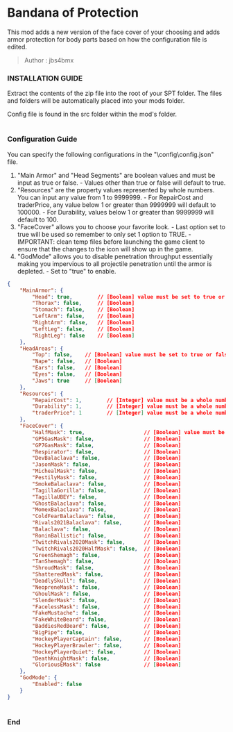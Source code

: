 # Bandana of Protection

This mod adds a new version of the face cover of your choosing and adds armor protection for body parts based on how the configuration file is edited.

>Author  : jbs4bmx



### INSTALLATION GUIDE
Extract the contents of the zip file into the root of your SPT folder. The files and folders will be automatically placed into your mods folder.

Config file is found in the src folder within the mod's folder.
#

### Configuration Guide

You can specify the following configurations in the "\config\config.json" file.
  1. "Main Armor" and "Head Segments" are boolean values and must be input as true or false.
    - Values other than true or false will default to true.
  2. "Resources" are the property values represented by whole numbers. You can input any value from 1 to 9999999.
    - For RepairCost and traderPrice, any value below 1 or greater than 9999999 will default to 100000.
    - For Durability, values below 1 or greater than 9999999 will default to 100.
  3. "FaceCover" allows you to choose your favorite look.
    - Last option set to true will be used so remember to only set 1 option to TRUE.
    - IMPORTANT: clean temp files before launching the game client to ensure that the changes to the icon will show up in the game.
  4. "GodMode" allows you to disable penetration throughput essentially making you impervious to all projectile penetration until the armor is depleted.
    - Set to "true" to enable.

``` json
{
    "MainArmor": {
        "Head": true,        // [Boolean] value must be set to true or false - true = enabled.
        "Thorax": false,     // [Boolean]
        "Stomach": false,    // [Boolean]
        "LeftArm": false,    // [Boolean]
        "RightArm": false,   // [Boolean]
        "LeftLeg": false,    // [Boolean]
        "RightLeg": false    // [Boolean]
    },
    "HeadAreas": {
        "Top": false,    // [Boolean] value must be set to true or false - true = enabled.
        "Nape": false,   // [Boolean]
        "Ears": false,   // [Boolean]
        "Eyes": false,   // [Boolean]
        "Jaws": true     // [Boolean]
    },
    "Resources": {
        "RepairCost": 1,        // [Integer] value must be a whole number - Sets the cost to repair the item. (1-9999999)
        "Durability": 1,        // [Integer] value must be a whole number - Sets the durability amount of the item. (1-9999999)
        "traderPrice": 1        // [Integer] value must be a whole number - Sets the Ragman price of the item. (1-9999999)
    },
    "FaceCover": {
        "HalfMask": true,                   // [Boolean] value must be set to true or false - true = enabled.
        "GP5GasMask": false,                // [Boolean]
        "GP7GasMask": false,                // [Boolean]
        "Respirator": false,                // [Boolean]
        "DevBalaclava": false,              // [Boolean]
        "JasonMask": false,                 // [Boolean]
        "MichealMask": false,               // [Boolean]
        "PestilyMask": false,               // [Boolean]
        "SmokeBalaclava": false,            // [Boolean]
        "TagillaGorilla": false,            // [Boolean]
        "TagillaUBEY": false,               // [Boolean]
        "GhostBalaclava": false,            // [Boolean]
        "MomexBalaclava": false,            // [Boolean]
        "ColdFearBalaclava": false,         // [Boolean]
        "Rivals2021Balaclava": false,       // [Boolean]
        "Balaclava": false,                 // [Boolean]
        "RoninBallistic": false,            // [Boolean]
        "TwitchRivals2020Mask": false,      // [Boolean]
        "TwitchRivals2020HalfMask": false,  // [Boolean]
        "GreenShemagh": false,              // [Boolean]
        "TanShemagh": false,                // [Boolean]
        "ShroudMask": false,                // [Boolean]
        "ShatteredMask": false,             // [Boolean]
        "DeadlySkull": false,               // [Boolean]
        "NeopreneMask": false,              // [Boolean]
        "GhoulMask": false,                 // [Boolean]
        "SlenderMask": false,               // [Boolean]
        "FacelessMask": false,              // [Boolean]
        "FakeMustache": false,              // [Boolean]
        "FakeWhiteBeard": false,            // [Boolean]
        "BaddiesRedBeard": false,           // [Boolean]
        "BigPipe": false,                   // [Boolean]
        "HockeyPlayerCaptain": false,       // [Boolean]
        "HockeyPlayerBrawler": false,       // [Boolean]
        "HockeyPlayerQuiet": false,         // [Boolean]
        "DeathKnightMask": false,           // [Boolean]
        "GloriousEMask": false              // [Boolean]
    },
    "GodMode": {
        "Enabled": false
    }
}
```
#

### End
#